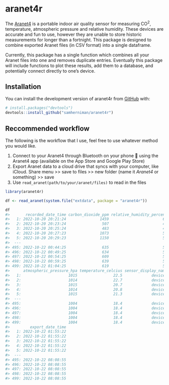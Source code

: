 
<!-- README.md is generated from README.Rmd. Please edit that file -->

# aranet4r

<!-- badges: start -->
<!-- badges: end -->

The [Aranet4](https://aranet.com/products/aranet4/) is a portable indoor
air quality sensor for measuring CO<sup>2</sup>, temperature,
atmospheric pressure and relative humidity. These devices are accurate
and fun to use, however they are unable to store historic measurements
for longer than a fortnight. This package is designed to combine
exported Aranet files (in CSV format) into a single dataframe.

Currently, this package has a single function which combines all your
Aranet files into one and removes duplicate entries. Eventually this
package will include functions to plot these results, add them to a
database, and potentially connect directly to one’s device.

## Installation

You can install the development version of aranet4r from
[GitHub](https://github.com/) with:

``` r
# install.packages("devtools")
devtools::install_github("samherniman/aranet4r")
```

## Reccommended workflow

The following is the workflow that I use, feel free to use whatever
method you would like.

1.  Connect to your Aranet4 through Bluetooth on your phone 📱 using the
    Aranet4 app (available on the App Store and Google Play Store)
2.  Export Aranet data to a cloud drive that syncs with your computer,
    like iCloud. Share menu \>\> save to files \>\> new folder (name it
    *Aranet4* or something) \>\> save
3.  Use `read_aranet(path/to/your/aranet/files)` to read in the files

``` r
library(aranet4r)

df <- read_aranet(system.file("extdata", package = "aranet4r"))
```

``` r
df
#>       recorded_date_time carbon_dioxide_ppm relative_humidity_percent
#>   1: 2022-10-20 20:21:24               1459                        63
#>   2: 2022-10-20 20:23:24                507                        40
#>   3: 2022-10-20 20:25:24                483                        45
#>   4: 2022-10-20 20:27:23               1073                        54
#>   5: 2022-10-20 20:29:23               1150                        54
#>  ---                                                                 
#> 495: 2022-10-22 00:44:25                635                        51
#> 496: 2022-10-22 00:49:25                634                        51
#> 497: 2022-10-22 00:54:25                609                        51
#> 498: 2022-10-22 00:59:25                639                        51
#> 499: 2022-10-22 01:04:25                619                        51
#>      atmospheric_pressure_hpa temperature_celcius sensor_display_name
#>   1:                     1015                22.5             device1
#>   2:                     1014                22.7             device1
#>   3:                     1015                20.7             device1
#>   4:                     1014                20.8             device1
#>   5:                     1015                21.3             device1
#>  ---                                                                 
#> 495:                     1004                18.4             device1
#> 496:                     1004                18.4             device1
#> 497:                     1004                18.4             device1
#> 498:                     1004                18.4             device1
#> 499:                     1004                18.4             device1
#>         export_date_time
#>   1: 2022-10-22 01:55:22
#>   2: 2022-10-22 01:55:22
#>   3: 2022-10-22 01:55:22
#>   4: 2022-10-22 01:55:22
#>   5: 2022-10-22 01:55:22
#>  ---                    
#> 495: 2022-10-22 08:08:55
#> 496: 2022-10-22 08:08:55
#> 497: 2022-10-22 08:08:55
#> 498: 2022-10-22 08:08:55
#> 499: 2022-10-22 08:08:55
```
